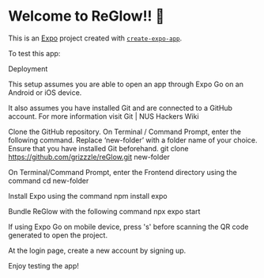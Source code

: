 # Welcome to ReGlow!! 👋

This is an [Expo](https://expo.dev) project created with [`create-expo-app`](https://www.npmjs.com/package/create-expo-app).

To test this app:

Deployment

This setup assumes you are able to open an app through Expo Go on an Android or iOS device. 

It also assumes you have installed Git and are connected to a GitHub account. For more information visit Git | NUS Hackers Wiki

Clone the GitHub repository. On Terminal / Command Prompt, enter the following command. Replace ‘new-folder’ with a folder name of your choice. Ensure that you have installed Git beforehand.
git clone https://github.com/grizzzle/reGlow.git new-folder

On Terminal/Command Prompt, enter the Frontend directory using the command
cd new-folder

Install Expo using the command
npm install expo

Bundle ReGlow with the following command
npx expo start

If using Expo Go on mobile device, press 's' before scanning the QR code generated to open the project. 

At the login page, create a new account by signing up.

Enjoy testing the app!
